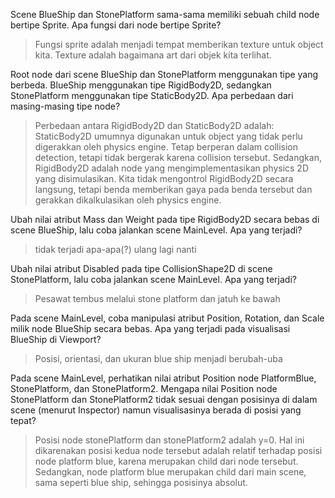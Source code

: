 Scene BlueShip dan StonePlatform sama-sama memiliki sebuah child node bertipe Sprite. Apa fungsi dari node bertipe Sprite?
> Fungsi sprite adalah menjadi tempat memberikan texture untuk object kita. Texture adalah bagaimana art dari objek kita terlihat.

Root node dari scene BlueShip dan StonePlatform menggunakan tipe yang berbeda. BlueShip menggunakan tipe RigidBody2D, sedangkan StonePlatform menggunakan tipe StaticBody2D. Apa perbedaan dari masing-masing tipe node?
> Perbedaan antara RigidBody2D dan StaticBody2D adalah: StaticBody2D umumnya digunakan untuk object yang tidak perlu digerakkan oleh physics engine. Tetap berperan dalam collision detection, tetapi tidak bergerak karena collision tersebut. Sedangkan, RigidBody2D adalah node yang mengimplementasikan physics 2D yang disimulasikan. Kita tidak mengontrol RigidBody2D secara langsung, tetapi benda memberikan gaya pada benda tersebut dan gerakkan dikalkulasikan oleh physics engine.

Ubah nilai atribut Mass dan Weight pada tipe RigidBody2D secara bebas di scene BlueShip, lalu coba jalankan scene MainLevel. Apa yang terjadi?
> tidak terjadi apa-apa(?) ulang lagi nanti

Ubah nilai atribut Disabled pada tipe CollisionShape2D di scene StonePlatform, lalu coba jalankan scene MainLevel. Apa yang terjadi?
> Pesawat tembus melalui stone platform dan jatuh ke bawah

Pada scene MainLevel, coba manipulasi atribut Position, Rotation, dan Scale milik node BlueShip secara bebas. Apa yang terjadi pada visualisasi BlueShip di Viewport?
> Posisi, orientasi, dan ukuran blue ship menjadi berubah-uba

Pada scene MainLevel, perhatikan nilai atribut Position node PlatformBlue, StonePlatform, dan StonePlatform2. Mengapa nilai Position node StonePlatform dan StonePlatform2 tidak sesuai dengan posisinya di dalam scene (menurut Inspector) namun visualisasinya berada di posisi yang tepat?
> Posisi node stonePlatform dan stonePlatform2 adalah y=0. Hal ini dikarenakan posisi kedua node tersebut adalah relatif terhadap posisi node platform blue, karena merupakan child dari node tersebut. Sedangkan, node platform blue merupakan child dari main scene, sama seperti blue ship, sehingga posisinya absolut.

